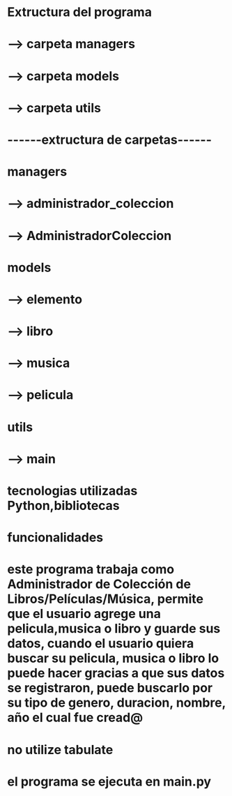 
# Extructura del programa
# --> carpeta managers
# --> carpeta models
# --> carpeta utils
# ------extructura de carpetas------
# managers
# --> administrador_coleccion
# --> AdministradorColeccion
# models
# --> elemento
# --> libro
# --> musica
# --> pelicula
# utils
# --> main

# tecnologias utilizadas Python,bibliotecas

# funcionalidades 
# este programa trabaja como Administrador de Colección de Libros/Películas/Música, permite que el usuario agrege una pelicula,musica o libro y guarde sus datos, cuando el usuario quiera buscar su pelicula, musica o libro lo puede hacer gracias a que sus datos se registraron, puede buscarlo por su tipo de genero, duracion, nombre, año el cual fue cread@

# no utilize tabulate

# el programa se ejecuta en main.py



















